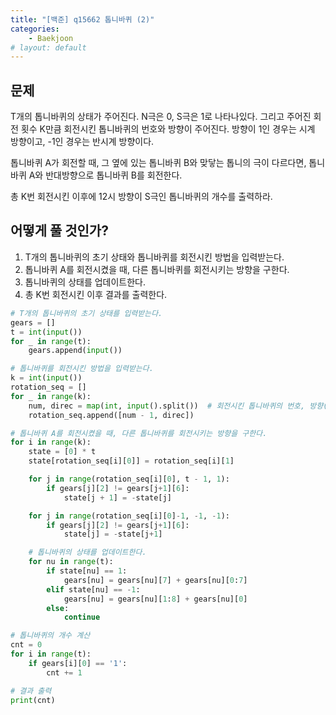 ```yaml
---
title: "[백준] q15662 톱니바퀴 (2)"
categories:
    - Baekjoon
# layout: default
---
```

문제
---

T개의 톱니바퀴의 상태가 주어진다. N극은 0, S극은 1로 나타나있다. 그리고 주어진 회전 횟수 K만큼 회전시킨 톱니바퀴의 번호와 방향이 주어진다. 방향이 1인 경우는 시계 방향이고, -1인 경우는 반시계 방향이다.

톱니바퀴 A가 회전할 때, 그 옆에 있는 톱니바퀴 B와 맞닿는 톱니의 극이 다르다면, 톱니바퀴 A와 반대방향으로 톱니바퀴 B를 회전한다.

총 K번 회전시킨 이후에 12시 방향이 S극인 톱니바퀴의 개수를 출력하라.

어떻게 풀 것인가?
---

1. T개의 톱니바퀴의 초기 상태와 톱니바퀴를 회전시킨 방법을 입력받는다.
2. 톱니바퀴 A를 회전시켰을 때, 다른 톱니바퀴를 회전시키는 방향을 구한다.
3. 톱니바퀴의 상태를 업데이트한다.
4. 총 K번 회전시킨 이후 결과를 출력한다.

```python
# T개의 톱니바퀴의 초기 상태를 입력받는다.
gears = []
t = int(input())
for _ in range(t):
    gears.append(input())

# 톱니바퀴를 회전시킨 방법을 입력받는다.
k = int(input())
rotation_seq = []
for _ in range(k):
    num, direc = map(int, input().split())  # 회전시킨 톱니바퀴의 번호, 방향(1: 시계 방향, -1: 반시계 방향)
    rotation_seq.append([num - 1, direc])

# 톱니바퀴 A를 회전시켰을 때, 다른 톱니바퀴를 회전시키는 방향을 구한다.
for i in range(k):
    state = [0] * t
    state[rotation_seq[i][0]] = rotation_seq[i][1]

    for j in range(rotation_seq[i][0], t - 1, 1):
        if gears[j][2] != gears[j+1][6]:
            state[j + 1] = -state[j]

    for j in range(rotation_seq[i][0]-1, -1, -1):
        if gears[j][2] != gears[j+1][6]:
            state[j] = -state[j+1]

    # 톱니바퀴의 상태를 업데이트한다.
    for nu in range(t):
        if state[nu] == 1:
            gears[nu] = gears[nu][7] + gears[nu][0:7]
        elif state[nu] == -1:
            gears[nu] = gears[nu][1:8] + gears[nu][0]
        else:
            continue

# 톱니바퀴의 개수 계산
cnt = 0
for i in range(t):
    if gears[i][0] == '1':
        cnt += 1

# 결과 출력
print(cnt)
```